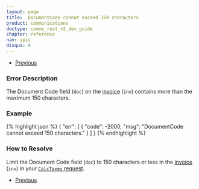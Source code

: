 ```yaml
---
layout: page
title:  DocumentCode cannot exceed 150 characters
product: communications
doctype: comms_rest_v2_dev_guide
chapter: reference
nav: apis
disqus: 0
---
```


<ul class="pager">
  <li class="previous"><a href="/communications/dev-guide_rest_v2/reference/calculate-tax-errors/"><i class="glyphicon glyphicon-chevron-left"></i>Previous</a></li>
</ul>

<h3>Error Description</h3>
The Document Code field (<code>doc</code>) on the  <a class="dev-guide-link" href="/communications/dev-guide_rest_v2/reference/invoice/">invoice</a> (<code>inv</code>) contains more than the maximum 150 characters.

<h3>Example</h3>
{% highlight json %}
{
  "err": [
    {
      "code": -2000,
      "msg": "DocumentCode cannot exceed 150 characters."
    }
  ]
}
{% endhighlight %}

<h3>How to Resolve</h3>
Limit the Document Code field (<code>doc</code>) to 150 characters or less in the <a class="dev-guide-link" href="/communications/dev-guide_rest_v2/reference/invoice/">invoice</a> (<code>inv</code>) in your <a class="dev-guide-link" href="/communications/dev-guide_rest_v2/reference/calc-taxes-request/"><code>CalcTaxes</code> request</a>.

<ul class="pager">
  <li class="previous"><a href="/communications/dev-guide_rest_v2/reference/calculate-tax-errors/"><i class="glyphicon glyphicon-chevron-left"></i>Previous</a></li>
</ul>